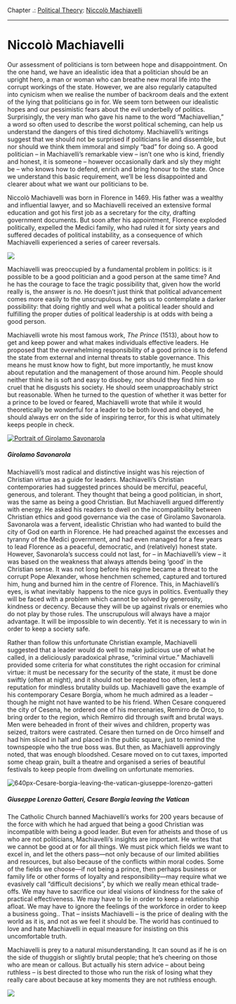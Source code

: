 Chapter .: [Political Theory](https://www.theschooloflife.com/thebookoflife/category/leisure/political-theory/): [Niccolò Machiavelli](https://www.theschooloflife.com/thebookoflife/the-great-philosophers-niccolo-machiavelli/)

* * *

# Niccolò Machiavelli

Our assessment of politicians is torn between hope and disappointment. On the one hand, we have an idealistic idea that a politician should be an upright hero, a man or woman who can breathe new moral life into the corrupt workings of the state. However, we are also regularly catapulted into cynicism when we realise the number of backroom deals and the extent of the lying that politicians go in for. We seem torn between our idealistic hopes and our pessimistic fears about the evil underbelly of politics. Surprisingly, the very man who gave his name to the word “Machiavellian,” a word so often used to describe the worst political scheming, can help us understand the dangers of this tired dichotomy. Machiavelli’s writings suggest that we should not be surprised if politicians lie and dissemble, but nor should we think them immoral and simply “bad” for doing so. A good politician – in Machiavelli’s remarkable view – isn’t one who is kind, friendly and honest, it is someone – however occasionally dark and sly they might be – who knows how to defend, enrich and bring honour to the state. Once we understand this basic requirement, we’ll be less disappointed and clearer about what we want our politicians to be.

Niccolò Machiavelli was born in Florence in 1469. His father was a wealthy and influential lawyer, and so Machiavelli received an extensive formal education and got his first job as a secretary for the city, drafting government documents. But soon after his appointment, Florence exploded politically, expelled the Medici family, who had ruled it for sixty years and suffered decades of political instability, as a consequence of which Machiavelli experienced a series of career reversals.

![](https://www.theschooloflife.com/thebookoflife/wp-content/uploads/2014/11/6388561067_9006155ce4_b.jpg)

Machiavelli was preoccupied by a fundamental problem in politics: is it possible to be a good politician and a good person at the same time? And he has the courage to face the tragic possibility that, given how the world really is, the answer is _no._&nbsp;He doesn’t just think that political advancement comes more easily to the unscrupulous. he gets us to contemplate a darker possibility: that doing rightly and well what a political leader should and fulfilling the proper duties of political leadership is at odds with being a good person.&nbsp;

Machiavelli wrote his most famous work,&nbsp;_The Prince&nbsp;_(1513), about how to get and keep power and what makes individuals effective leaders. He proposed that the overwhelming responsibility of a good prince is to defend the state from external and internal threats to stable governance. This means he must know how to fight, but more importantly, he must know about reputation and the management of those around him. People should neither think he is soft and easy to disobey, nor should they find him so cruel that he disgusts his society. He should seem unapproachably strict but reasonable. When he turned to the question of whether it was better for a prince to be loved or feared, Machiavelli wrote that while it would theoretically be wonderful for a leader to be both loved and obeyed, he should always err on the side of inspiring terror, for this is what ultimately keeps people in check.

[![Portrait of Girolamo Savonarola](https://www.theschooloflife.com/thebookoflife/wp-content/uploads/2014/11/164081456-1.jpg)](http://www.thebookoflife.org/wp-content/uploads/2014/11/164081456-1.jpg)

##### Girolamo Savonarola

Machiavelli’s most radical and distinctive insight was his rejection of Christian virtue as a guide for leaders. Machiavelli’s Christian contemporaries had suggested princes should be merciful, peaceful, generous, and tolerant. They thought that being a good politician, in short, was the same as being a good Christian. But Machiavelli argued differently with energy. He asked his readers to dwell on the incompatibility between Christian ethics and good governance via the case of Girolamo Savonarola. Savonarola was a fervent, idealistic Christian who had wanted to build the city of God on earth in Florence. He had preached against the excesses and tyranny of the Medici government, and had even managed for a few years to lead Florence as a peaceful, democratic, and (relatively) honest state. However, Savonarola’s success could not last, for – in Machiavelli’s view – it was based on the weakness that always attends being ‘good’ in the Christian sense. It was not long before his regime became a threat to the corrupt Pope Alexander, whose henchmen schemed, captured and tortured him, hung and burned him in the centre of Florence. This, in Machiavelli’s eyes, is what inevitably &nbsp;happens to the nice guys in politics. Eventually they will be faced with a problem which cannot be solved by generosity, kindness or decency. Because they will be up against rivals or enemies who do not play by those rules. The unscrupulous will always have a major advantage. It will be impossible to win decently. Yet it is necessary to win in order to keep a society safe.&nbsp;

Rather than follow this unfortunate Christian example, Machiavelli suggested that a leader would do well to make judicious use of what he called, in a deliciously paradoxical phrase, “criminal virtue.” Machiavelli provided some criteria for what constitutes the right occasion for criminal virtue: it must be necessary for the security of the state, it must be done swiftly (often at night), and it should not be repeated too often, lest a reputation for mindless brutality builds up.&nbsp;Machiavelli gave the example of his contemporary Cesare Borgia, whom he much admired as a leader – though he might not have wanted to be his friend. When Cesare conquered the city of Cesena, he ordered one of his mercenaries, Remirro de Orco, to bring order to the region, which Remirro did through swift and brutal ways. Men were beheaded in front of their wives and children, property was seized, traitors were castrated. Cesare then turned on de Orco himself and had him sliced in half and placed in the public square, just to remind the townspeople who the true boss was. But then, as Machiavelli approvingly noted, that was enough bloodshed. Cesare moved on to cut taxes, imported some cheap grain, built a theatre and organised a series of beautiful festivals to keep people from dwelling on unfortunate memories.

![640px-Cesare-borgia-leaving-the-vatican-giuseppe-lorenzo-gatteri](https://www.theschooloflife.com/thebookoflife/wp-content/uploads/2014/09/640px-Cesare-borgia-leaving-the-vatican-giuseppe-lorenzo-gatteri.jpg)

##### Giuseppe Lorenzo Gatteri, Cesare Borgia leaving the Vatican

The Catholic Church banned Machiavelli’s works for 200 years because of the force with which he had argued that being a good Christian was incompatible with being a good leader. But even for atheists and those of us who are not politicians, Machiavelli’s insights are important. He writes that we cannot be good at or for all things. We must pick which fields we want to excel in, and let the others pass—not only because of our limited abilities and resources, but also because of the conflicts within moral codes. Some of the fields we choose—if not being a prince, then perhaps business or family life or other forms of loyalty and responsibility—may require what we evasively call “difficult decisions”, by which we really mean ethical trade-offs. We may have to sacrifice our ideal visions of kindness for the sake of practical effectiveness. We may have to lie in order to keep a relationship afloat. We may have to ignore the feelings of the workforce in order to keep a business going.. That – insists Machiavelli – is the price of dealing with the world as it is, and not as we feel it should be. The world has continued to love and hate Machiavelli in equal measure for insisting on this uncomfortable truth.

Machiavelli is prey to a natural misunderstanding. It can sound as if he is on the side of thuggish or slightly brutal people; that he’s cheering on those who are mean or callous. But actually his stern advice – about being ruthless – is best directed to those who run the risk of losing what they really care about because at key moments they are not ruthless enough.

[![](https://img.youtube.com/vi/AOXl0Ll_t9s/0.jpg)](https://www.youtube.com/embed/AOXl0Ll_t9s '')
